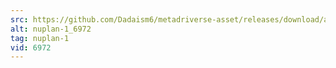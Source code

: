 ```yaml
---
src: https://github.com/Dadaism6/metadriverse-asset/releases/download/assetsv1.0.1/nuplan-1_6972.mp4
alt: nuplan-1_6972
tag: nuplan-1
vid: 6972
---
```

